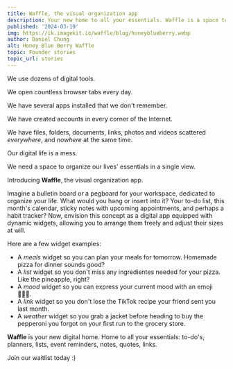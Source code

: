 ```yaml
---
title: Waffle, the visual organization app
description: Your new home to all your essentials. Waffle is a space to organize your life in a single view.
published: '2024-03-19'
img: https://ik.imagekit.io/waffle/blog/honeyblueberry.webp
author: Daniel Chung
alt: Honey Blue Berry Waffle
topic: Founder stories
topic_url: stories
---
```


We use dozens of digital tools.

We open countless browser tabs every day.

We have several apps installed that we don't remember.

We have created accounts in every corner of the Internet.

We have files, folders, documents, links, photos and videos scattered _everywhere_, and _nowhere_ at the same time.

Our digital life is a mess.

We need a space to organize our lives' essentials in a single view.

Introducing **Waffle**, the visual organization app.

Imagine a bulletin board or a pegboard for your workspace, dedicated to organize your life. What would you hang or insert into it? Your to-do list, this month's calendar, sticky notes with upcoming appointments, and perhaps a habit tracker? Now, envision this concept as a digital app equipped with dynamic widgets, allowing you to arrange them freely and adjust their sizes at will.

Here are a few widget examples:

- A _meals_ widget so you can plan your meals for tomorrow. Homemade pizza for dinner sounds good?
- A _list_ widget so you don't miss any ingredientes needed for your pizza. Like the pineapple, right?
- A _mood_ widget so you can express your current mood with an emoji 👨🏻‍🍳.
- A _link_ widget so you don't lose the TikTok recipe your friend sent you last month.
- A _weather_ widget so you grab a jacket before heading to buy the pepperoni you forgot on your first run to the grocery store.

**Waffle** is your new digital home. Home to all your essentials: to-do's, planners, lists, event reminders, notes, quotes, links.

Join our waitlist today :)
